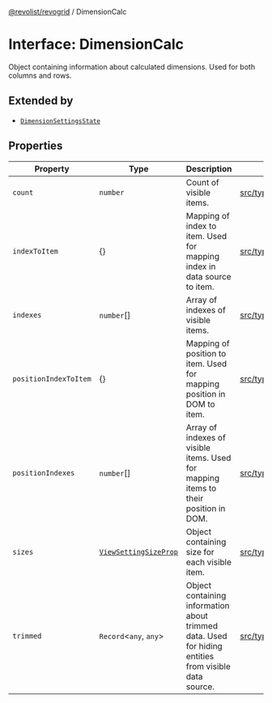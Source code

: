 [@revolist/revogrid](README.md) / DimensionCalc

# Interface: DimensionCalc

Object containing information about calculated dimensions.
Used for both columns and rows.

## Extended by

- [`DimensionSettingsState`](Interface.DimensionSettingsState.md)

## Properties

| Property | Type | Description | Defined in |
| ------ | ------ | ------ | ------ |
| `count` | `number` | Count of visible items. | [src/types/interfaces.ts:585](https://github.com/revolist/revogrid/blob/3fee8276dedac5f7aa7fa43a0495db32609daeca/src/types/interfaces.ts#L585) |
| `indexToItem` | \{\} | Mapping of index to item. Used for mapping index in data source to item. | [src/types/interfaces.ts:608](https://github.com/revolist/revogrid/blob/3fee8276dedac5f7aa7fa43a0495db32609daeca/src/types/interfaces.ts#L608) |
| `indexes` | `number`[] | Array of indexes of visible items. | [src/types/interfaces.ts:580](https://github.com/revolist/revogrid/blob/3fee8276dedac5f7aa7fa43a0495db32609daeca/src/types/interfaces.ts#L580) |
| `positionIndexToItem` | \{\} | Mapping of position to item. Used for mapping position in DOM to item. | [src/types/interfaces.ts:597](https://github.com/revolist/revogrid/blob/3fee8276dedac5f7aa7fa43a0495db32609daeca/src/types/interfaces.ts#L597) |
| `positionIndexes` | `number`[] | Array of indexes of visible items. Used for mapping items to their position in DOM. | [src/types/interfaces.ts:591](https://github.com/revolist/revogrid/blob/3fee8276dedac5f7aa7fa43a0495db32609daeca/src/types/interfaces.ts#L591) |
| `sizes` | [`ViewSettingSizeProp`](TypeAlias.ViewSettingSizeProp.md) | Object containing size for each visible item. | [src/types/interfaces.ts:624](https://github.com/revolist/revogrid/blob/3fee8276dedac5f7aa7fa43a0495db32609daeca/src/types/interfaces.ts#L624) |
| `trimmed` | `Record`\<`any`, `any`\> | Object containing information about trimmed data. Used for hiding entities from visible data source. | [src/types/interfaces.ts:619](https://github.com/revolist/revogrid/blob/3fee8276dedac5f7aa7fa43a0495db32609daeca/src/types/interfaces.ts#L619) |
